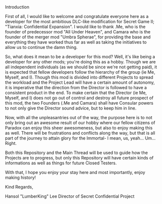 Introduction

  First of all, I would like to welcome and congratulate everyone here as a developer for the most ambitious DLC-like modification for Secret Game II; "Tianxia: Confidential Expansion". I would like to thank .Me, who is the founder of predecessor mod "All Under Heaven", and Camara who is the founder of the merger mod "Umbra Spherae", for providing the base and everything they have worked thus far as well as taking the initiatives to allow us to continue the damn thing.

  So, what does it mean to be a developer for this mod? Well, it's like being a developer for any other mods; you're doing this as a hobby. Though we are all independent individuals (as we should be since we're not getting paid), it is expected that fellow developers follow the hierarchy of the group (ie Me, Myself, and I). Though this mod is divided into different Projects to spread the workload and the Project Lead will have a certain amount of autonomy, it is imperative that the direction from the Director is followed to have a consistent product in the end. To make certain that the Director (ie Me, Myself, and I) does not go out of control and destroy all future prospect of this mod, the two Founders (.Me and Camara) shall have Consular powers to not only give the Director sound advice, but to keep him in line.

  Now, with all the unpleasantries out of the way, the purpose here is to not only bring out an awesome result of our hobby where our fellow citizens of Paradox can enjoy this sheer awesomeness, but also to enjoy making this as well. There will be frustrations and conflicts along the way, but that is all part of the journey to attain glory for the Immortal- I mean, us, yeah... Um... Right.

 Both this Repository and the Main Thread will be used to guide how the Projects are to progress, but only this Repository will have certain kinds of informations as well as things for future Closed Testers.

 With that, I hope you enjoy your stay here and most importantly, enjoy making history!

 Kind Regards,

 Hansol "LumberKing" Lee
 Director of Secret Confidential Project
